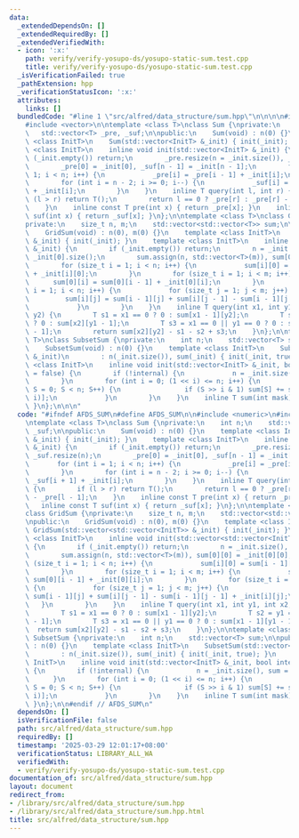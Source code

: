 ```yaml
---
data:
  _extendedDependsOn: []
  _extendedRequiredBy: []
  _extendedVerifiedWith:
  - icon: ':x:'
    path: verify/verify-yosupo-ds/yosupo-static-sum.test.cpp
    title: verify/verify-yosupo-ds/yosupo-static-sum.test.cpp
  _isVerificationFailed: true
  _pathExtension: hpp
  _verificationStatusIcon: ':x:'
  attributes:
    links: []
  bundledCode: "#line 1 \"src/alfred/data_structure/sum.hpp\"\n\n\n\n#include <numeric>\n\
    #include <vector>\n\ntemplate <class T>\nclass Sum {\nprivate:\n    int n;\n \
    \   std::vector<T> _pre, _suf;\n\npublic:\n    Sum(void) : n(0) {}\n    template\
    \ <class InitT>\n    Sum(std::vector<InitT> &_init) { init(_init); }\n    template\
    \ <class InitT>\n    inline void init(std::vector<InitT> &_init) {\n        if\
    \ (_init.empty()) return;\n        _pre.resize(n = _init.size()), _suf.resize(n);\n\
    \        _pre[0] = _init[0], _suf[n - 1] = _init[n - 1];\n        for (int i =\
    \ 1; i < n; i++) {\n            _pre[i] = _pre[i - 1] + _init[i];\n        }\n\
    \        for (int i = n - 2; i >= 0; i--) {\n            _suf[i] = _suf[i + 1]\
    \ + _init[i];\n        }\n    }\n    inline T query(int l, int r) {\n        if\
    \ (l > r) return T();\n        return l == 0 ? _pre[r] : _pre[r] - _pre[l - 1];\n\
    \    }\n    inline const T pre(int x) { return _pre[x]; }\n    inline const T\
    \ suf(int x) { return _suf[x]; }\n};\n\ntemplate <class T>\nclass GridSum {\n\
    private:\n    size_t n, m;\n    std::vector<std::vector<T>> sum;\n\npublic:\n\
    \    GridSum(void) : n(0), m(0) {}\n    template <class InitT>\n    GridSum(std::vector<std::vector<InitT>>\
    \ &_init) { init(_init); }\n    template <class InitT>\n    inline void init(std::vector<std::vector<InitT>>\
    \ &_init) {\n        if (_init.empty()) return;\n        n = _init.size(), m =\
    \ _init[0].size();\n        sum.assign(n, std::vector<T>(m)), sum[0][0] = _init[0][0];\n\
    \        for (size_t i = 1; i < n; i++) {\n            sum[i][0] = sum[i - 1][0]\
    \ + _init[i][0];\n        }\n        for (size_t i = 1; i < m; i++) {\n      \
    \      sum[0][i] = sum[0][i - 1] + _init[0][i];\n        }\n        for (size_t\
    \ i = 1; i < n; i++) {\n            for (size_t j = 1; j < m; j++) {\n       \
    \         sum[i][j] = sum[i - 1][j] + sum[i][j - 1] - sum[i - 1][j - 1] + _init[i][j];\n\
    \            }\n        }\n    }\n    inline T query(int x1, int y1, int x2, int\
    \ y2) {\n        T s1 = x1 == 0 ? 0 : sum[x1 - 1][y2];\n        T s2 = y1 == 0\
    \ ? 0 : sum[x2][y1 - 1];\n        T s3 = x1 == 0 || y1 == 0 ? 0 : sum[x1 - 1][y1\
    \ - 1];\n        return sum[x2][y2] - s1 - s2 + s3;\n    }\n};\n\ntemplate <class\
    \ T>\nclass SubsetSum {\nprivate:\n    int n;\n    std::vector<T> sum;\n\npublic:\n\
    \    SubsetSum(void) : n(0) {}\n    template <class InitT>\n    SubsetSum(std::vector<InitT>\
    \ &_init)\n        : n(_init.size()), sum(_init) { init(_init, true); }\n    template\
    \ <class InitT>\n    inline void init(std::vector<InitT> &_init, bool internal\
    \ = false) {\n        if (!internal) {\n            n = _init.size(), sum = _init;\n\
    \        }\n        for (int i = 0; (1 << i) <= n; i++) {\n            for (int\
    \ S = 0; S < n; S++) {\n                if (S >> i & 1) sum[S] += sum[S ^ (1 <<\
    \ i)];\n            }\n        }\n    }\n    inline T sum(int mask) { return sum[mask];\
    \ }\n};\n\n\n"
  code: "#ifndef AFDS_SUM\n#define AFDS_SUM\n\n#include <numeric>\n#include <vector>\n\
    \ntemplate <class T>\nclass Sum {\nprivate:\n    int n;\n    std::vector<T> _pre,\
    \ _suf;\n\npublic:\n    Sum(void) : n(0) {}\n    template <class InitT>\n    Sum(std::vector<InitT>\
    \ &_init) { init(_init); }\n    template <class InitT>\n    inline void init(std::vector<InitT>\
    \ &_init) {\n        if (_init.empty()) return;\n        _pre.resize(n = _init.size()),\
    \ _suf.resize(n);\n        _pre[0] = _init[0], _suf[n - 1] = _init[n - 1];\n \
    \       for (int i = 1; i < n; i++) {\n            _pre[i] = _pre[i - 1] + _init[i];\n\
    \        }\n        for (int i = n - 2; i >= 0; i--) {\n            _suf[i] =\
    \ _suf[i + 1] + _init[i];\n        }\n    }\n    inline T query(int l, int r)\
    \ {\n        if (l > r) return T();\n        return l == 0 ? _pre[r] : _pre[r]\
    \ - _pre[l - 1];\n    }\n    inline const T pre(int x) { return _pre[x]; }\n \
    \   inline const T suf(int x) { return _suf[x]; }\n};\n\ntemplate <class T>\n\
    class GridSum {\nprivate:\n    size_t n, m;\n    std::vector<std::vector<T>> sum;\n\
    \npublic:\n    GridSum(void) : n(0), m(0) {}\n    template <class InitT>\n   \
    \ GridSum(std::vector<std::vector<InitT>> &_init) { init(_init); }\n    template\
    \ <class InitT>\n    inline void init(std::vector<std::vector<InitT>> &_init)\
    \ {\n        if (_init.empty()) return;\n        n = _init.size(), m = _init[0].size();\n\
    \        sum.assign(n, std::vector<T>(m)), sum[0][0] = _init[0][0];\n        for\
    \ (size_t i = 1; i < n; i++) {\n            sum[i][0] = sum[i - 1][0] + _init[i][0];\n\
    \        }\n        for (size_t i = 1; i < m; i++) {\n            sum[0][i] =\
    \ sum[0][i - 1] + _init[0][i];\n        }\n        for (size_t i = 1; i < n; i++)\
    \ {\n            for (size_t j = 1; j < m; j++) {\n                sum[i][j] =\
    \ sum[i - 1][j] + sum[i][j - 1] - sum[i - 1][j - 1] + _init[i][j];\n         \
    \   }\n        }\n    }\n    inline T query(int x1, int y1, int x2, int y2) {\n\
    \        T s1 = x1 == 0 ? 0 : sum[x1 - 1][y2];\n        T s2 = y1 == 0 ? 0 : sum[x2][y1\
    \ - 1];\n        T s3 = x1 == 0 || y1 == 0 ? 0 : sum[x1 - 1][y1 - 1];\n      \
    \  return sum[x2][y2] - s1 - s2 + s3;\n    }\n};\n\ntemplate <class T>\nclass\
    \ SubsetSum {\nprivate:\n    int n;\n    std::vector<T> sum;\n\npublic:\n    SubsetSum(void)\
    \ : n(0) {}\n    template <class InitT>\n    SubsetSum(std::vector<InitT> &_init)\n\
    \        : n(_init.size()), sum(_init) { init(_init, true); }\n    template <class\
    \ InitT>\n    inline void init(std::vector<InitT> &_init, bool internal = false)\
    \ {\n        if (!internal) {\n            n = _init.size(), sum = _init;\n  \
    \      }\n        for (int i = 0; (1 << i) <= n; i++) {\n            for (int\
    \ S = 0; S < n; S++) {\n                if (S >> i & 1) sum[S] += sum[S ^ (1 <<\
    \ i)];\n            }\n        }\n    }\n    inline T sum(int mask) { return sum[mask];\
    \ }\n};\n\n#endif // AFDS_SUM\n"
  dependsOn: []
  isVerificationFile: false
  path: src/alfred/data_structure/sum.hpp
  requiredBy: []
  timestamp: '2025-03-29 12:01:17+08:00'
  verificationStatus: LIBRARY_ALL_WA
  verifiedWith:
  - verify/verify-yosupo-ds/yosupo-static-sum.test.cpp
documentation_of: src/alfred/data_structure/sum.hpp
layout: document
redirect_from:
- /library/src/alfred/data_structure/sum.hpp
- /library/src/alfred/data_structure/sum.hpp.html
title: src/alfred/data_structure/sum.hpp
---
```

